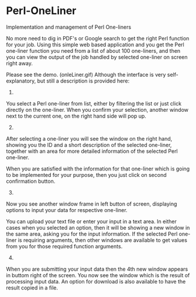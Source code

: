 # Perl-OneLiner
Implementation and management of Perl One-liners

No more need to dig in PDF's or Google search to get the right Perl function for your job.
Using this simple web based application and you get the Perl one-liner function you need from a list of about 100 one-liners, 
and then you can view the output of the job handled by selected one-liner on screen right away.

Please see the demo. (onleLiner.gif)
Although the interface is very self-explanatory, but still a description is provided here:

1)
You select a Perl one-liner from list, either by filtering the list or just click directly on the one-liner.
When you confirm your selection, another window next to the current one, on the right hand side will pop up.


2)
After selecting a one-liner you will see the window on the right hand, 
showing you the ID and a short description of the selected one-liner, 
together with an area for more detailed information of the selected Perl one-liner.

When you are satisfied with the information for that one-liner which is going to be implemented for your purpose, 
then you just click on second confirmation button.

3)
Now you see another window frame in left button of screen, 
displaying options to input your data for respective one-liner.

You can upload your text file or enter your input in a text area. 
In either cases when you selected an option, then it will be showing a new window in the same area, 
asking you for the input information. If the selected Perl one-liner is requiring arguments,
then other windows are available to get values from you for those required function arguments.

4)
When you are submitting your input data then the 4th new window appears in buttom right of the screen. 
You now see the window which is the result of processing input data. 
An option for download is also available to have the result copied in a file.

